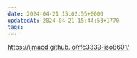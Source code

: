 ```yaml
---
date: 2024-04-21 15:02:55+0000
updatedAt: 2024-04-21 15:44:53+1770
tags: 
---
```

https://ijmacd.github.io/rfc3339-iso8601/